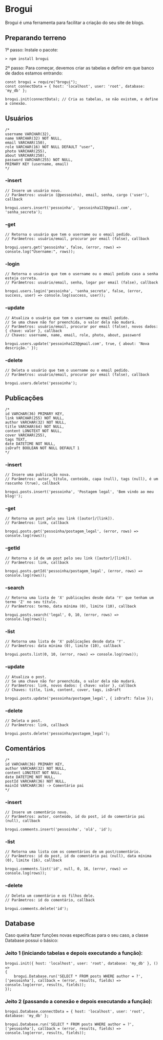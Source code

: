# Brogui
Brogui é uma ferramenta para facilitar a criação do seu site de blogs.

## Preparando terreno
1º passo: Instale o pacote:
```
> npm install brogui
```
2º passo: Para começar, devemos criar as tabelas e definir em que banco de dados estamos entrando:
```
const brogui = require("brogui");
const connectData = { host: 'localhost', user: 'root', database: 'my_db' };

brogui.init(connectData); // Cria as tabelas, se não existem, e define a conexão.
```
## Usuários
```
/*
username VARCHAR(32),
name VARCHAR(32) NOT NULL,
email VARCHAR(150),
role VARCHAR(16) NOT NULL DEFAULT "user",
photo VARCHAR(255),
about VARCHAR(250),
password VARCHAR(255) NOT NULL,
PRIMARY KEY (username, email)
*/
```
### -insert
```
// Insere um usuário novo.
// Parâmetros: usuário (@pessoinha), email, senha, cargo ('user'), callback

brogui.users.insert('pessoinha', 'pessoinha123@gmail.com', 'senha_secreta');
```

### -get
```
// Retorna o usuário que tem o username ou o email pedido.
// Parâmetros: usuário/email, procurar por email (false), callback

brogui.users.get('pessoinha', false, (error, rows) => console.log("Username:", rows));
```

### -login
```
// Retorna o usuário que tem o username ou o email pedido caso a senha esteja correta.
// Parâmetros: usuário/email, senha, logar por email (false), callback

brogui.users.login('pessoinha', 'senha_secreta', false, (error, success, user) => console.log(success, user));
```

### -update
```
// Atualiza o usuário que tem o username ou email pedido.
// Se uma chave não for preenchida, o valor dela não mudará.
// Parâmetros: usuário/email, procurar por email (false), novos dados: { chave: valor }, callback
// Chaves: username, name, email, role, photo, about, password

brogui.users.update('pessoinha123@gmail.com', true, { about: 'Nova descrição.' });
```

### -delete
```
// Deleta o usuário que tem o username ou o email pedido.
// Parâmetros: usuário/email, procurar por email (false), callback

brogui.users.delete('pessoinha');
```

## Publicações
```
/*
id VARCHAR(36) PRIMARY KEY,
link VARCHAR(255) NOT NULL,
author VARCHAR(32) NOT NULL,
title VARCHAR(64) NOT NULL,
content LONGTEXT NOT NULL,
cover VARCHAR(255),
tags TEXT,
date DATETIME NOT NULL,
isDraft BOOLEAN NOT NULL DEFAULT 1
*/
```
### -insert
```
// Insere uma publicação nova.
// Parâmetros: autor, título, conteúdo, capa (null), tags (null), é um rascunho (true), callback

brogui.posts.insert('pessoinha', 'Postagem legal', 'Bem vindo ao meu blog!');
```

### -get
```
// Retorna um post pelo seu link ([autor]/[link]).
// Parâmetros: link, callback

brogui.posts.get('pessoinha/postagem_legal', (error, rows) => console.log(rows));
```

### -getId
```
// Retorna o id de um post pelo seu link ([autor]/[link]).
// Parâmetros: link, callback

brogui.posts.getId('pessoinha/postagem_legal', (error, rows) => console.log(rows));
```

### -search
```
// Retorna uma lista de 'X' publicações desde data 'Y' que tenham um termo 'Z' no seu título.
// Parâmetros: termo, data mínima (0), limite (10), callback

brogui.posts.search('legal', 0, 10, (error, rows) => console.log(rows));
```

### -list
```
// Retorna uma lista de 'X' publicações desde data 'Y'.
// Parâmetros: data mínima (0), limite (10), callback

brogui.posts.list(0, 10, (error, rows) => console.log(rows));
```

### -update
```
// Atualiza o post.
// Se uma chave não for preenchida, o valor dela não mudará.
// Parâmetros: link, novos dados: { chave: valor }, callback
// Chaves: title, link, content, cover, tags, isDraft

brogui.posts.update('pessoinha/postagem_legal', { isDraft: false });
```

### -delete
```
// Deleta o post.
// Parâmetros: link, callback

brogui.posts.delete('pessoinha/postagem_legal');
```

## Comentários
```
/*
id VARCHAR(36) PRIMARY KEY,
author VARCHAR(32) NOT NULL,
content LONGTEXT NOT NULL,
date DATETIME NOT NULL,
postId VARCHAR(36) NOT NULL,
mainId VARCHAR(36) -> Comentário pai
*/
```

### -insert
```
// Insere um comentário novo.
// Parâmetros: autor, conteúdo, id do post, id do comentário pai (null), callback

brogui.comments.insert('pessoinha', 'olá', 'id');
```

### -list
```
// Retorna uma lista com os comentários de um post/comentário.
// Parâmetros: id do post, id do comentário pai (null), data mínima (0), limite (16), callback

brogui.comments.list('id', null, 0, 16, (error, rows) => console.log(rows));
```

### -delete
```
// Deleta um comentário e os filhos dele.
// Parâmetros: id do comentário, callback

brogui.comments.delete('id');
```

## Database
Caso queira fazer funções novas específicas para o seu caso, a classe Database possui o básico:
### Jeito 1 (iniciando tabelas e depois executando a função):
```
brogui.init({ host: 'localhost', user: 'root', database: 'my_db' }, () =>
{
    brogui.Database.run('SELECT * FROM posts WHERE author = ?', ['pessoinha'], callback = (error, results, fields) => console.log(error, results, fields));
});
```

### Jeito 2 (passando a conexão e depois executando a função):
```
brogui.Database.connectData = { host: 'localhost', user: 'root', database: 'my_db' };

brogui.Database.run('SELECT * FROM posts WHERE author = ?', ['pessoinha'], callback = (error, results, fields) => console.log(error, results, fields));
```